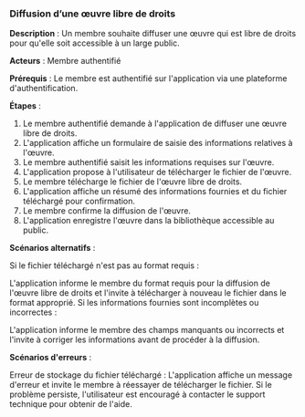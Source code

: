 ### **Diffusion d’une œuvre libre de droits** 

**Description** : Un membre souhaite diffuser une œuvre qui est libre de droits pour qu'elle soit accessible à un large public.

**Acteurs** : Membre authentifié

**Prérequis** : Le membre est authentifié sur l'application via une plateforme d'authentification.

**Étapes** :

1. Le membre authentifié demande à l'application de diffuser une œuvre libre de droits.
2. L'application affiche un formulaire de saisie des informations relatives à l'œuvre.
3. Le membre authentifié saisit les informations requises sur l'œuvre.
4. L'application propose à l'utilisateur de télécharger le fichier de l'œuvre.
5. Le membre télécharge le fichier de l'œuvre libre de droits.
6. L'application affiche un résumé des informations fournies et du fichier téléchargé pour confirmation.
7. Le membre confirme la diffusion de l'œuvre.
8. L'application enregistre l'œuvre dans la bibliothèque accessible au public.

**Scénarios alternatifs** :

Si le fichier téléchargé n'est pas au format requis :

L'application informe le membre du format requis pour la diffusion de l'œuvre libre de droits et l'invite à télécharger à nouveau le fichier dans le format approprié.
Si les informations fournies sont incomplètes ou incorrectes :

L'application informe le membre des champs manquants ou incorrects et l'invite à corriger les informations avant de procéder à la diffusion.

**Scénarios d'erreurs** :

Erreur de stockage du fichier téléchargé :
L'application affiche un message d'erreur et invite le membre à réessayer de télécharger le fichier. Si le problème persiste, l'utilisateur est encouragé à contacter le support technique pour obtenir de l'aide.


